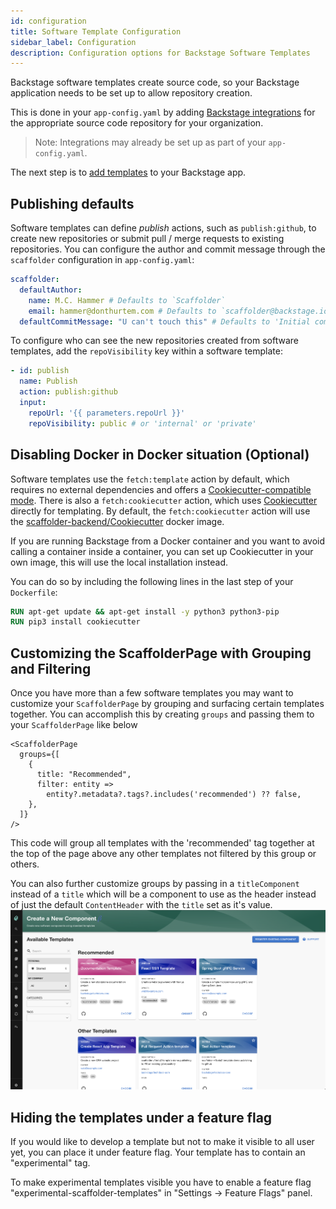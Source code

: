 ```yaml
---
id: configuration
title: Software Template Configuration
sidebar_label: Configuration
description: Configuration options for Backstage Software Templates
---
```


Backstage software templates create source code, so your Backstage application
needs to be set up to allow repository creation.

This is done in your `app-config.yaml` by adding
[Backstage integrations](https://backstage.io/docs/integrations/) for the
appropriate source code repository for your organization.

> Note: Integrations may already be set up as part of your `app-config.yaml`.

The next step is to [add templates](http://backstage.io/docs/features/software-templates/adding-templates)
to your Backstage app.

## Publishing defaults

Software templates can define _publish_ actions, such as `publish:github`, to
create new repositories or submit pull / merge requests to existing
repositories. You can configure the author and commit message through the
`scaffolder` configuration in `app-config.yaml`:

```yaml
scaffolder:
  defaultAuthor:
    name: M.C. Hammer # Defaults to `Scaffolder`
    email: hammer@donthurtem.com # Defaults to `scaffolder@backstage.io`
  defaultCommitMessage: "U can't touch this" # Defaults to 'Initial commit'
```

To configure who can see the new repositories created from software templates,
add the `repoVisibility` key within a software template:

```yaml
- id: publish
  name: Publish
  action: publish:github
  input:
    repoUrl: '{{ parameters.repoUrl }}'
    repoVisibility: public # or 'internal' or 'private'
```

## Disabling Docker in Docker situation (Optional)

Software templates use the `fetch:template` action by default, which requires no
external dependencies and offers a
[Cookiecutter-compatible mode](https://backstage.io/docs/features/software-templates/builtin-actions#using-cookiecuttercompat-mode).
There is also a `fetch:cookiecutter` action, which uses
[Cookiecutter](https://github.com/cookiecutter/cookiecutter) directly for
templating. By default, the `fetch:cookiecutter` action will use the
[scaffolder-backend/Cookiecutter](https://github.com/backstage/backstage/blob/master/plugins/scaffolder-backend/scripts/Cookiecutter.dockerfile)
docker image.

If you are running Backstage from a Docker container and you want to avoid
calling a container inside a container, you can set up Cookiecutter in your own
image, this will use the local installation instead.

You can do so by including the following lines in the last step of your
`Dockerfile`:

```Dockerfile
RUN apt-get update && apt-get install -y python3 python3-pip
RUN pip3 install cookiecutter
```

## Customizing the ScaffolderPage with Grouping and Filtering

Once you have more than a few software templates you may want to customize your
`ScaffolderPage` by grouping and surfacing certain templates together. You can
accomplish this by creating `groups` and passing them to your `ScaffolderPage`
like below

```
<ScaffolderPage
  groups={[
    {
      title: "Recommended",
      filter: entity =>
        entity?.metadata?.tags?.includes('recommended') ?? false,
    },
  ]}
/>
```

This code will group all templates with the 'recommended' tag together at the
top of the page above any other templates not filtered by this group or others.

You can also further customize groups by passing in a `titleComponent` instead
of a `title` which will be a component to use as the header instead of just the
default `ContentHeader` with the `title` set as it's value.
![Grouped Templates](../../assets/software-templates/grouped-templates.png)

## Hiding the templates under a feature flag

If you would like to develop a template but not to make it visible to all user yet, you can place it under
feature flag. Your template has to contain an "experimental" tag.

To make experimental templates visible you have to enable a feature flag "experimental-scaffolder-templates" in
"Settings -> Feature Flags" panel.
